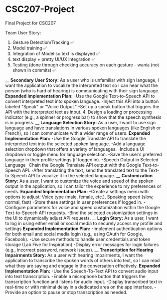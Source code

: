 # CSC207-Project
Final Project for CSC207

Team User Story:
1. Gesture Detection/Tracking ✅
2. Model training ✅
3. Integration of Model so text is displayed ✅
4. text display + pretty UI/UX integration ✅
5. Testing (done through checking accuracy on each gesture - wania (not shown in commits) ✅

__
**Secondary User Story:** As a user who is unfamiliar with sign language, I want the application to vocalize the interpreted text so I can hear what the person (who is hard of hearing) is communicating with their sign language.
**Expanded Implementation Plan:**
-Use the Google Text-to-Speech API to convert interpreted text into spoken language.
-Inject this API into a button labeled "Speak" or "Voice Output."
-Set up a speak button that triggers the API with the interpreted text as input.
4. Design a loading or processing indicator (e.g., a spinner or progress bar) to show that the speech synthesis is in progress.
__
**Language Selection Story:** As a user, I want to use sign language and have translations in various spoken languages (like English or French), so I can communicate with a wider range of users.
**Expanded Implementation Plan:**
-Use the Google Translate API to translate the interpreted text into the selected spoken language.
-Add a language selection dropdown that offers a variety of languages.
-Include a UI dropdown or toggle menu for language selection.
-Save the user’s preferred language in their profile settings (if logged in).
-Speech Output in Selected Language
-Chain the Google Translate API output with the Google Text-to-Speech API.
-After translating the text, send the translated text to the Text-to-Speech API to vocalize it in the selected language.
__
**Customization Story:** As a user, I want to customize the voice and speed of the spoken output in the application, so I can tailor the experience to my preferences or needs.
**Expanded Implementation Plan:**
-Create a settings menu with options to adjust: Voice type (male, female, etc.), Speaking speed (slow, normal, fast)
-Store these settings in user preferences if logged in.
-Configure parameters for voice and speed customization within the Google Text-to-Speech API requests.
-Bind the selected customization settings in the UI to dynamically adjust API requests.
__
**Login Story:** As a user, I want to log in using either email or social media to securely access my profile and settings
**Expanded Implementation Plan:**
-Implement authentication options for both email and social media login (e.g., using OAuth for Google, Facebook).
-Use secure methods to handle user credentials and token storage (Lab Five for Inspiration)
-Display error messages for login failures (e.g., incorrect password, network issues).
__
**Transcription for Hearing Impairments Story:** As a user with hearing impairments, I want the application to transcribe the spoken words of others into text, so I can read what they are saying and engage in the conversation effectively.
**Expanded Implementation Plan:**
-Use the Speech-To-Text API to convert audio input into text transcription.
-Enable a microphone button that triggers the transcription function and listens for audio input.
-Display transcribed text in real-time or with minimal delay in a dedicated area on the app interface.
-Provide an option to pause or stop transcription as needed.
